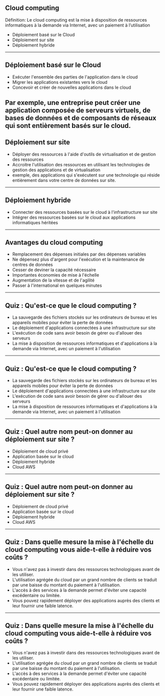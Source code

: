 
## Cloud computing

Définition: Le cloud computing est la mise à disposition de ressources informatiques à la demande via Internet, avec un paiement à l’utilisation

- Déploiement basé sur le Cloud
- Déploiement sur site
- Déploiement hybride
---

## Déploiement basé sur le Cloud

- Exécuter l'ensemble des parties de l'application dans le cloud</li>
- Migrer les applications existantes vers le cloud</li>
- Concevoir et créer de nouvelles applications dans le cloud</li>	
	
Par exemple, une entreprise peut créer une application composée de serveurs virtuels, de bases de données et de composants de réseaux qui sont entièrement basés sur le cloud.	
---

## Déploiement sur site

- Déployer des ressources à l'aide d'outils de virtualisation et de gestion des ressources
- Accroitre l'utilisation des ressources en utilisant les technologies de gestion des applications et de virtualisation
- exemple, des applications qui s'exécutent sur une technologie qui réside entièrement dans votre centre de données sur site.
   
---

## Déploiement hybride

- Connecter des ressources basées sur le cloud à l'infrastructure sur site
- Intégrer des ressources basées sur le cloud aux applications informatiques héritées
  
---
## Avantages du cloud computing

- Remplacement des dépenses initiales par des dépenses variables
- Ne dépensez plus d'argent pour l'exécution et la maintenance de centres de données
- Cesser de deviner la capacité nécessaire
- Importantes économies de mise à l'échelle
- Augmentation de la vitesse et de l'agilité
- Passer à l'international en quelques minutes
---

<!-- .slide: data-auto-animate -->
## Quiz : Qu'est-ce que le cloud computing ?

- La sauvegarde des fichiers stockés sur les ordinateurs de bureau et les appareils mobiles pour éviter la perte de données
- Le déploiement d'applications connectées à une infrastructure sur site
- L'exécution de code sans avoir besoin de gérer ou d'allouer des serveurs
- La mise à disposition de ressources informatiques et d'applications à la demande via Internet, avec un paiement à l'utilisation

---
<!-- .slide: data-auto-animate -->
## Quiz : Qu'est-ce que le cloud computing ?
- La sauvegarde des fichiers stockés sur les ordinateurs de bureau et les appareils mobiles pour éviter la perte de données 
- Le déploiement d'applications connectées à une infrastructure sur site 
- L'exécution de code sans avoir besoin de gérer ou d'allouer des serveurs
- La mise à disposition de ressources informatiques et d'applications à la demande via Internet, avec un paiement à l'utilisation<!-- .element: style="color:#0de07d;" -->

---
<!-- .slide: data-auto-animate -->
## Quiz : Quel autre nom peut-on donner au déploiement sur site ?
- Déploiement de cloud privé
- Application basée sur le cloud
- Déploiement hybride
- Cloud AWS

---
<!-- .slide: data-auto-animate -->
## Quiz : Quel autre nom peut-on donner au déploiement sur site ?
- Déploiement de cloud privé <!-- .element: style="color:#0de07d;" -->
- Application basée sur le cloud
- Déploiement hybride
- Cloud AWS

---
<!-- .slide: data-auto-animate -->
## Quiz : Dans quelle mesure la mise à l'échelle du cloud computing vous aide-t-elle à réduire vos coûts ?
- Vous n'avez pas à investir dans des ressources technologiques avant de les utiliser.
- L'utilisation agrégée du cloud par un grand nombre de clients se traduit par une baisse du montant du paiement à l'utilisation.
- L'accès à des services à la demande permet d'éviter une capacité excédentaire ou limitée.
- Vous pouvez rapidement déployer des applications auprès des clients et leur fournir une faible latence.

---
<!-- .slide: data-auto-animate -->
## Quiz : Dans quelle mesure la mise à l'échelle du cloud computing vous aide-t-elle à réduire vos coûts ?
- Vous n'avez pas à investir dans des ressources technologiques avant de les utiliser.
- L'utilisation agrégée du cloud par un grand nombre de clients se traduit par une baisse du montant du paiement à l'utilisation. <!-- .element: style="color:#0de07d;" -->
- L'accès à des services à la demande permet d'éviter une capacité excédentaire ou limitée.
- Vous pouvez rapidement déployer des applications auprès des clients et leur fournir une faible latence.
